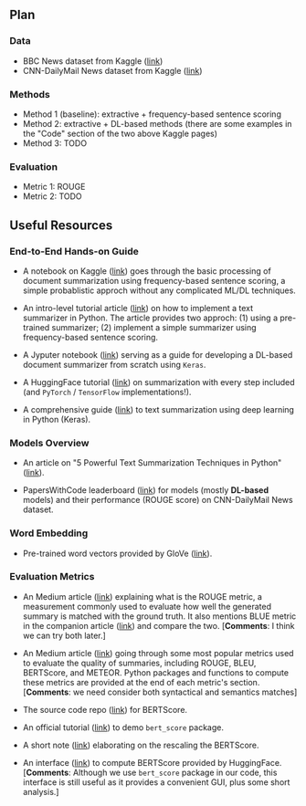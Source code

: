 ## Plan
### Data
- BBC News dataset from Kaggle ([link](https://www.kaggle.com/datasets/pariza/bbc-news-summary/data))
- CNN-DailyMail News dataset from Kaggle ([link](https://www.kaggle.com/datasets/gowrishankarp/newspaper-text-summarization-cnn-dailymail))

### Methods
- Method 1 (baseline): extractive + frequency-based sentence scoring
- Method 2: extractive + DL-based methods (there are some examples in the "Code" section of the two above Kaggle pages)
- Method 3: TODO

### Evaluation
- Metric 1: ROUGE
- Metric 2: TODO

## Useful Resources

### End-to-End Hands-on Guide
- A notebook on Kaggle ([link](https://www.kaggle.com/code/patelris/summarizing-medical-documents)) goes through the basic processing of document summarization using frequency-based sentence scoring, a simple probablistic approch without any complicated ML/DL techniques.

- An intro-level tutorial article ([link](https://www.analyticsvidhya.com/blog/2021/11/a-beginners-guide-to-understanding-text-summarization-with-nlp/)) on how to implement a text summarizer in Python. The article provides two approch: (1) using a pre-trained summarizer; (2) implement a simple summarizer using frequency-based sentence scoring.

- A Jyputer notebook ([link](https://github.com/aravindpai/How-to-build-own-text-summarizer-using-deep-learning/blob/master/How_to_build_own_text_summarizer_using_deep_learning.ipynb)) serving as a guide for developing a DL-based document summarizer from scratch using `Keras`.

- A HuggingFace tutorial ([link](https://huggingface.co/learn/nlp-course/chapter7/5?fw=pt#fine-tuning-mt5-with-accelerate
)) on summarization with every step included (and `PyTorch` / `TensorFlow` implementations!).

- A comprehensive guide ([link](https://www.analyticsvidhya.com/blog/2019/06/comprehensive-guide-text-summarization-using-deep-learning-python/)) to text summarization using deep learning in Python (Keras).


### Models Overview
- An article on "5 Powerful Text Summarization Techniques in Python" ([link](https://www.turing.com/kb/5-powerful-text-summarization-techniques-in-python)).

- PapersWithCode leaderboard ([link](https://paperswithcode.com/sota/document-summarization-on-cnn-daily-mail)) for models (mostly **DL-based** models) and their performance (ROUGE score) on CNN-DailyMail News dataset.

### Word Embedding
- Pre-trained word vectors provided by GloVe ([link](https://nlp.stanford.edu/projects/glove/)).

### Evaluation Metrics
- An Medium article ([link](https://medium.com/nlplanet/two-minutes-nlp-learn-the-rouge-metric-by-examples-f179cc285499)) explaining what is the ROUGE metric, a measurement commonly used to evaluate how well the generated summary is matched with the ground truth. It also mentions BLUE metric in the companion article ([link](https://medium.com/nlplanet/two-minutes-nlp-learn-the-bleu-metric-by-examples-df015ca73a86)) and compare the two. [**Comments**: I think we can try both later.]

- An Medium article ([link](https://fabianofalcao.medium.com/metrics-for-evaluating-summarization-of-texts-performed-by-transformers-how-to-evaluate-the-b3ce68a309c3)) going through some most popular metrics used to evaluate the quality of summaries, including ROUGE, BLEU, BERTScore, and METEOR. Python packages and functions to compute these metrics are provided at the end of each metric's section. [**Comments**: we need consider both syntactical and semantics matches]

- The source code repo ([link](https://github.com/Tiiiger/bert_score)) for BERTScore.

- An official tutorial ([link](https://github.com/Tiiiger/bert_score/blob/master/example/Demo.ipynb)) to demo `bert_score` package.

- A short note ([link](https://github.com/Tiiiger/bert_score/blob/master/journal/rescale_baseline.md)) elaborating on the rescaling the BERTScore.

- An interface ([link](https://huggingface.co/spaces/evaluate-metric/bertscore)) to compute BERTScore provided by HuggingFace. [**Comments**: Although we use `bert_score` package in our code, this interface is still useful as it provides a convenient GUI, plus some short analysis.]
